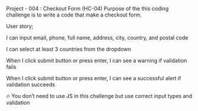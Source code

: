 Project - 004 : Checkout Form (HC-04)
Purpose of the this coding challenge is to write a code that make a checkout form.


User story;

I can input email, phone, full name, address, city, country, and postal code

I can select at least 3 countries from the dropdown

When I click submit button or press enter, I can see a warning if validation fails

When I click submit button or press enter, I can see a successful alert if validation succeeds

🔥 You don’t need to use JS in this challenge but use correct input types and validation
